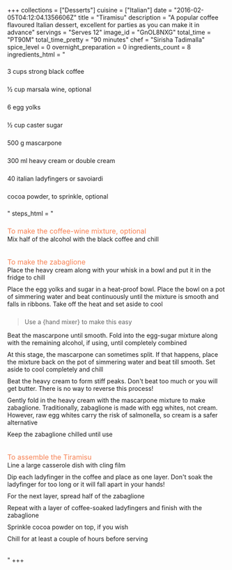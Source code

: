 +++
collections = ["Desserts"]
cuisine = ["Italian"]
date = "2016-02-05T04:12:04.1356606Z"
title = "Tiramisu"
description = "A popular coffee flavoured Italian dessert, excellent for parties as you can make it in advance"
servings = "Serves 12"
image_id = "GnOL8NXG"
total_time = "PT90M"
total_time_pretty = "90 minutes"
chef = "Sirisha Tadimalla"
spice_level = 0
overnight_preparation = 0
ingredients_count = 8
ingredients_html = "<ul style='padding-left: 0; list-style: none;'><li itemprop='recipeIngredient' style='margin: 8px 0px;padding: 8px 0px;'>3 cups strong black coffee</li><li itemprop='recipeIngredient' style='margin: 8px 0px;padding: 8px 0px;'>½ cup marsala wine, optional</li><li itemprop='recipeIngredient' style='margin: 8px 0px;padding: 8px 0px;'>6 egg yolks</li><li itemprop='recipeIngredient' style='margin: 8px 0px;padding: 8px 0px;'>½ cup caster sugar</li><li itemprop='recipeIngredient' style='margin: 8px 0px;padding: 8px 0px;'>500 g mascarpone</li><li itemprop='recipeIngredient' style='margin: 8px 0px;padding: 8px 0px;'>300 ml heavy cream or double cream</li><li itemprop='recipeIngredient' style='margin: 8px 0px;padding: 8px 0px;'>40 italian ladyfingers or savoiardi</li><li itemprop='recipeIngredient' style='margin: 8px 0px;padding: 8px 0px;'>cocoa powder, to sprinkle, optional</li></ul>"
steps_html = "<ol style='list-style: none inside; padding-left: 0px;'><li style='list-style: none; margin: 8px 0px;padding: 8px 0px;'><span style='font-size: medium; color: #f78153;'>To make the coffee-wine mixture, optional</span><ol style='list-style: none inside; padding-left: 0px;'><li style='padding-bottom: 10px;'><i class='step-track-icon fa fa-square-o'></i><span class='step-text' itemprop='recipeInstructions'>Mix half of the alcohol with the black coffee and chill</span></li></ol></li><li style='list-style: none; margin: 8px 0px;padding: 8px 0px;'><span style='font-size: medium; color: #f78153;'>To make the zabaglione</span><ol style='list-style: none inside; padding-left: 0px;'><li style='padding-bottom: 10px;'><i class='step-track-icon fa fa-square-o'></i><span class='step-text' itemprop='recipeInstructions'>Place the heavy cream along with your whisk in a bowl and put it in the fridge to chill</span></li><li style='padding-bottom: 10px;'><i class='step-track-icon fa fa-square-o'></i><span class='step-text' itemprop='recipeInstructions'>Place the egg yolks and sugar in a heat-proof bowl. Place the bowl on a pot of simmering water and beat continuously until the mixture is smooth and falls in ribbons. Take off the heat and set aside to cool</span></li><blockquote>Use a {hand mixer} to make this easy</blockquote><li style='padding-bottom: 10px;'><i class='step-track-icon fa fa-square-o'></i><span class='step-text' itemprop='recipeInstructions'>Beat the mascarpone until smooth. Fold into the egg-sugar mixture along with the remaining alcohol, if using, until completely combined</span></li><li style='padding-bottom: 10px;'><i class='step-track-icon fa fa-square-o'></i><span class='step-text' itemprop='recipeInstructions'>At this stage, the mascarpone can sometimes split. If that happens, place the mixture back on the pot of simmering water and beat till smooth. Set aside to cool completely and chill</span></li><li style='padding-bottom: 10px;'><i class='step-track-icon fa fa-square-o'></i><span class='step-text' itemprop='recipeInstructions'>Beat the heavy cream to form stiff peaks. Don't beat too much or you will get butter. There is no way to reverse this process!</span></li><li style='padding-bottom: 10px;'><i class='step-track-icon fa fa-square-o'></i><span class='step-text' itemprop='recipeInstructions'>Gently fold in the heavy cream with the mascarpone mixture to make zabaglione. Traditionally, zabaglione is made with egg whites, not cream. However, raw egg whites carry the risk of salmonella, so cream is a safer alternative</span></li><li style='padding-bottom: 10px;'><i class='step-track-icon fa fa-square-o'></i><span class='step-text' itemprop='recipeInstructions'>Keep the zabaglione chilled until use</span></li></ol></li><li style='list-style: none; margin: 8px 0px;padding: 8px 0px;'><span style='font-size: medium; color: #f78153;'>To assemble the Tiramisu</span><ol style='list-style: none inside; padding-left: 0px;'><li style='padding-bottom: 10px;'><i class='step-track-icon fa fa-square-o'></i><span class='step-text' itemprop='recipeInstructions'>Line a large casserole dish with cling film</span></li><li style='padding-bottom: 10px;'><i class='step-track-icon fa fa-square-o'></i><span class='step-text' itemprop='recipeInstructions'>Dip each ladyfinger in the coffee and place as one layer. Don't soak the ladyfinger for too long or it will fall apart in your hands! </span></li><li style='padding-bottom: 10px;'><i class='step-track-icon fa fa-square-o'></i><span class='step-text' itemprop='recipeInstructions'>For the next layer, spread half of the zabaglione</span></li><li style='padding-bottom: 10px;'><i class='step-track-icon fa fa-square-o'></i><span class='step-text' itemprop='recipeInstructions'>Repeat with a layer of coffee-soaked ladyfingers and finish with the zabaglione</span></li><li style='padding-bottom: 10px;'><i class='step-track-icon fa fa-square-o'></i><span class='step-text' itemprop='recipeInstructions'>Sprinkle cocoa powder on top, if you wish</span></li><li style='padding-bottom: 10px;'><i class='step-track-icon fa fa-square-o'></i><span class='step-text' itemprop='recipeInstructions'>Chill for at least a couple of hours before serving</span></li></ol></li></ol>"
+++
